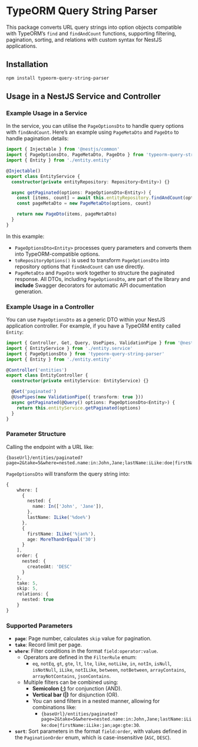 # TypeORM Query String Parser

This package converts URL query strings into option objects compatible with TypeORM’s `find` and `findAndCount` functions, supporting filtering, pagination, sorting, and relations with custom syntax for NestJS applications.

## Installation

```bash
npm install typeorm-query-string-parser
```

## Usage in a NestJS Service and Controller

### Example Usage in a Service

In the service, you can utilise the `PageOptionsDto` to handle query options with `findAndCount`. Here’s an example using `PageMetaDto` and `PageDto` to handle pagination details:

```typescript
import { Injectable } from '@nestjs/common'
import { PageOptionsDto, PageMetaDto, PageDto } from 'typeorm-query-string-parser'
import { Entity } from './entity.entity'

@Injectable()
export class EntityService {
  constructor(private entityRepository: Repository<Entity>) {}

  async getPaginated(options: PageOptionsDto<Entity>) {
    const [items, count] = await this.entityRepository.findAndCount(options.toRepositoryOptions())
    const pageMetaDto = new PageMetaDto(options, count)

    return new PageDto(items, pageMetaDto)
  }
}
```

In this example:
- `PageOptionsDto<Entity>` processes query parameters and converts them into TypeORM-compatible options.
- `toRepositoryOptions()` is used to transform `PageOptionsDto` into repository options that `findAndCount` can use directly.
- `PageMetaDto` and `PageDto` work together to structure the paginated response. All DTOs, including `PageOptionsDto`, are part of the library and **include** Swagger decorators for automatic API documentation generation.

### Example Usage in a Controller

You can use `PageOptionsDto` as a generic DTO within your NestJS application controller. For example, if you have a TypeORM entity called `Entity`:

```typescript
import { Controller, Get, Query, UsePipes, ValidationPipe } from '@nestjs/common'
import { EntityService } from './entity.service'
import { PageOptionsDto } from 'typeorm-query-string-parser'
import { Entity } from './entity.entity'

@Controller('entities')
export class EntityController {
  constructor(private entityService: EntityService) {}

  @Get('paginated')
  @UsePipes(new ValidationPipe({ transform: true }))
  async getPaginated(@Query() options: PageOptionsDto<Entity>) {
    return this.entityService.getPaginated(options)
  }
}
```

### Parameter Structure

Calling the endpoint with a URL like:

```
{baseUrl}/entities/paginated?page=2&take=5&where=nested.name:in:John,Jane;lastName:iLike:doe|firstName:iLike:jan;age:gte:30&sort=nested.createdAt:DESC
```

`PageOptionsDto` will transform the query string into:

```typescript
{
    where: [
      {
        nested: {
          name: In(['John', 'Jane']),
        },
        lastName: ILike('%doe%')
      },
      {
        firstName: ILike('%jan%'),
        age: MoreThanOrEqual('30')
      }
    ],
    order: {
      nested: {
        createdAt: 'DESC'
      }
    },
    take: 5,
    skip: 5,
    relations: {
      nested: true
    }
}
```

### Supported Parameters

- **`page`**: Page number, calculates `skip` value for pagination.
- **`take`**: Record limit per page.
- **`where`**: Filter conditions in the format `field:operator:value`.
    - Operators are defined in the `FilterRule` enum:
        - `eq`, `notEq`, `gt`, `gte`, `lt`, `lte`, `like`, `notLike`, `in`, `notIn`, `isNull`, `isNotNull`, `iLike`, `notILike`, `between`, `notBetween`, `arrayContains`, `arrayNotContains`, `jsonContains`.
    - Multiple filters can be combined using:
        - **Semicolon (;)** for conjunction (AND).
        - **Vertical bar (|)** for disjunction (OR).
        - You can send filters in a nested manner, allowing for combinations like:
            - `{baseUrl}/entities/paginated?page=2&take=5&where=nested.name:in:John,Jane;lastName:iLike:doe|firstName:iLike:jan;age:gte:30`.
- **`sort`**: Sort parameters in the format `field:order`, with values defined in the `PaginationOrder` enum, which is case-insensitive (`ASC`, `DESC`).
